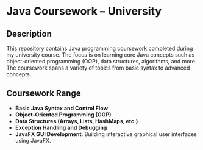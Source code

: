 # Java Coursework – University

## Description
This repository contains Java programming coursework completed during my university course. The focus is on learning core Java concepts such as object-oriented programming (OOP), data structures, algorithms, and more. The coursework spans a variety of topics from basic syntax to advanced concepts.

## Coursework Range
- **Basic Java Syntax and Control Flow**
- **Object-Oriented Programming (OOP)**
- **Data Structures (Arrays, Lists, HashMaps, etc.)**
- **Exception Handling and Debugging**
- **JavaFX GUI Development**: Building interactive graphical user interfaces using JavaFX.